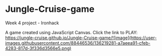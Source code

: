 # Jungle-Cruise-game
Week 4 project - Ironhack

A game created using JavaScript Canvas. Click the link to PLAY: https://jungle-cruise.github.io/Jungle-Cruise-game/![image](https://user-images.githubusercontent.com/88446536/136219281-a7aeea91-cfeb-4283-817d-3f336d3566e5.png)
